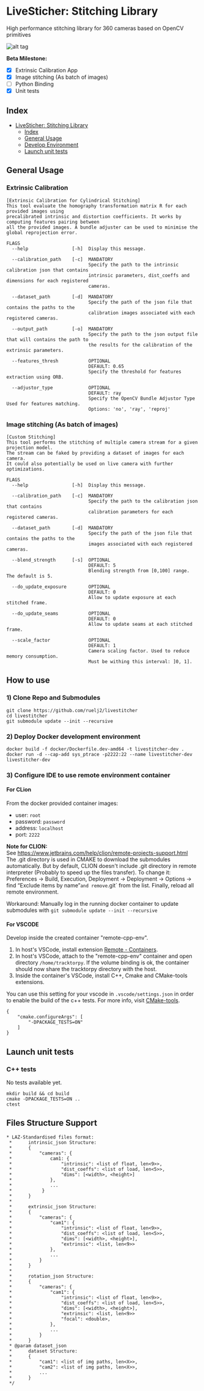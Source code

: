 # LiveSticher: Stitching Library
High performance stitching library for 360 cameras based on OpenCV primitives

![alt tag](assets/stitching_example.png)

**Beta Milestone:**
- [x] Extrinsic Calibration App
- [x] Image stitching (As batch of images)
- [ ] Python Binding
- [x] Unit tests

## Index
- [LiveSticher: Stitching Library](#livesticher-stitching-library)
    - [Index](#index)
    - [General Usage](#general-usage)
    - [Develop Environment](#develop-environment)
    - [Launch unit tests](#launch-unit-tests)

## General Usage
### Extrinsic Calibration
```
[Extrinsic Calibration for Cylindrical Stitching] 
This tool evaluate the homography transformation matrix R for each provided images using 
precalibrated intrinsic and distortion coefficients. It works by computing features pairing between 
all the provided images. A bundle adjuster can be used to minimise the global reprojection error. 

FLAGS
  --help                [-h]  Display this message.

  --calibration_path    [-c]  MANDATORY
                              Specify the path to the intrinsic calibration json that contains 
                              intrinsic parameters, dist_coeffs and dimensions for each registered 
                              cameras.

  --dataset_path        [-d]  MANDATORY
                              Specify the path of the json file that contains the paths to the 
                              calibration images associated with each registered cameras.

  --output_path         [-o]  MANDATORY
                              Specify the path to the json output file that will contains the path to 
                              the results for the calibration of the extrinsic parameters.

  --features_thresh           OPTIONAL
                              DEFAULT: 0.65
                              Specify the threshold for features extraction using ORB.

  --adjustor_type             OPTIONAL
                              DEFAULT: ray
                              Specify the OpenCV Bundle Adjustor Type Used for features matching.
                              Options: 'no', 'ray', 'reproj' 
```

### Image stitching (As batch of images)
```
[Custom Stitching] 
This tool performs the stitching of multiple camera stream for a given projection model. 
The stream can be faked by providing a dataset of images for each camera.
It could also potentially be used on live camera with further optimizations.

FLAGS
  --help                [-h]  Display this message.

  --calibration_path    [-c]  MANDATORY
                              Specify the path to the calibration json that contains 
                              calibration parameters for each registered cameras.

  --dataset_path        [-d]  MANDATORY
                              Specify the path of the json file that contains the paths to the 
                              images associated with each registered cameras.

  --blend_strength      [-s]  OPTIONAL
                              DEFAULT: 5
                              Blending strength from [0,100] range. The default is 5. 

  --do_update_exposure        OPTIONAL
                              DEFAULT: 0
                              Allow to update exposure at each stitched frame. 

  --do_update_seams           OPTIONAL
                              DEFAULT: 0
                              Allow to update seams at each stitched frame. 

  --scale_factor              OPTIONAL
                              DEFAULT: 1
                              Camera scaling factor. Used to reduce memory consumption.
                              Must be withing this interval: ]0, 1]. 
```

## How to use
### 1) Clone Repo and Submodules
```
git clone https://github.com/ruelj2/livestitcher
cd livestitcher
git submodule update --init --recursive
```
### 2) Deploy Docker development environment 
```
docker build -f docker/Dockerfile.dev-amd64 -t livestitcher-dev .
docker run -d --cap-add sys_ptrace -p2222:22 --name livestitcher-dev livestitcher-dev
```

### 3) Configure IDE to use remote environment container
#### For CLion
From the docker provided container images:
* user: `root`
* password: `password`
* address: `localhost`
* port: `2222`

**Note for CLION:**  
See https://www.jetbrains.com/help/clion/remote-projects-support.html
The .git directory is used in CMAKE to download the submodules automatically. But by default, CLION doesn't
include .git directory in remote interpreter (Probably to speed up the files transfer). To change it:
Preferences -> Build, Execution, Deployment -> Deployment -> Options ->
find “Exclude items by name”` and remove `.git` from the list.
Finally, reload all remote environment.

Workaround:
Manually log in the running docker container to update submodules with `git submodule update --init --recursive`

#### For VSCODE
Develop inside the created container "remote-cpp-env".
1. In host's VSCode, install extension [Remote - Containers](https://marketplace.visualstudio.com/items?itemName=ms-vscode-remote.remote-containers).
2. In host's VSCode, attach to the "remote-cpp-env" container and open directory `/home/tracktorpy`. If the volume binding is ok, the container should now share the tracktorpy directory with the host.
3. Inside the container's VSCode, install C++, Cmake and CMake-tools extensions.

You can use this setting for your vscode in `.vscode/settings.json` in order to enable the build of the c++ tests. For more info, visit [CMake-tools](https://vector-of-bool.github.io/docs/vscode-cmake-tools/settings.html).
```
{
    "cmake.configureArgs": [
        "-DPACKAGE_TESTS=ON"
    ]
}
```

## Launch unit tests
### C++ tests
No tests available yet.
```
mkdir build && cd build
cmake -DPACKAGE_TESTS=ON ..
ctest
```

## Files Structure Support
``` 
* LAZ-Standardised files format:
 *      intrinsic_json Structure:
 *      {
 *          "cameras": {
 *              cam1: {
 *                  "intrinsic": <list of float, len<9>>,
 *                  "dist_coeffs": <list of load, len<5>>,
 *                  "dims": [<width>, <height>]
 *              },
 *              ...
 *           }
 *      }
 *
 *      extrinsic_json Structure:
 *      {
 *          "cameras": {
 *              "cam1": {
 *                  "intrinsic": <list of float, len<9>>,
 *                  "dist_coeffs": <list of load, len<5>>,
 *                  "dims": [<width>, <height>],
 *                  "extrinsic": <list, len<9>>
 *              },
 *              ...
 *          }
 *      }
 *
 *      rotation_json Structure:
 *      {
 *          "cameras": {
 *              "cam1": {
 *                  "intrinsic": <list of float, len<9>>,
 *                  "dist_coeffs": <list of load, len<5>>,
 *                  "dims": [<width>, <height>],
 *                  "extrinsic": <list, len<9>>
 *                  "focal": <double>,
 *              },
 *              ...
 *          }
 *      }
 * @param dataset_json
 *      dataset Structure:
 *      {
 *          "cam1": <list of img paths, len<X>>,
 *          "cam2": <list of img paths, len<X>>,
 *          ...
 *      }
 */
```
